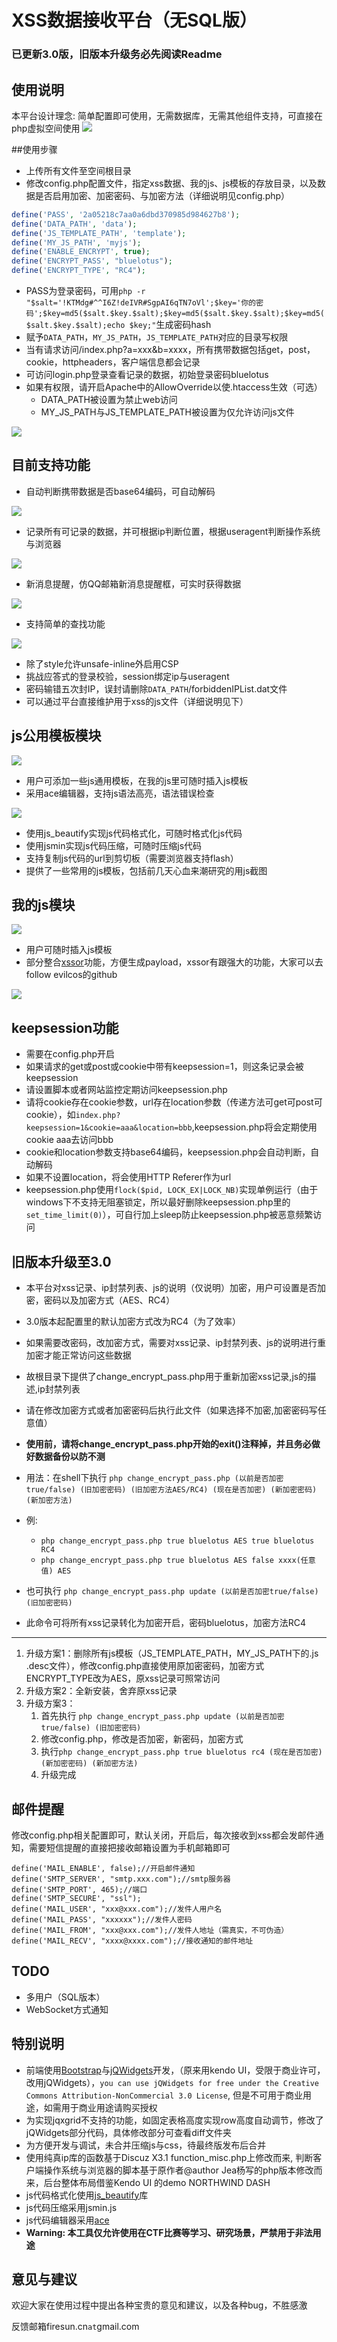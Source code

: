 # XSS数据接收平台（无SQL版）
### 已更新3.0版，旧版本升级务必先阅读Readme
## 使用说明
本平台设计理念: 简单配置即可使用，无需数据库，无需其他组件支持，可直接在php虚拟空间使用
![](./guide/mainpanel.png)

##使用步骤
* 上传所有文件至空间根目录
* 修改config.php配置文件，指定xss数据、我的js、js模板的存放目录，以及数据是否启用加密、加密密码、与加密方法（详细说明见config.php）
```php
define('PASS', '2a05218c7aa0a6dbd370985d984627b8');
define('DATA_PATH', 'data');
define('JS_TEMPLATE_PATH', 'template');
define('MY_JS_PATH', 'myjs');
define('ENABLE_ENCRYPT', true);
define('ENCRYPT_PASS', "bluelotus");
define('ENCRYPT_TYPE', "RC4");
```
* PASS为登录密码，可用`php -r "$salt='!KTMdg#^^I6Z!deIVR#SgpAI6qTN7oVl';$key='你的密码';$key=md5($salt.$key.$salt);$key=md5($salt.$key.$salt);$key=md5($salt.$key.$salt);echo $key;"`生成密码hash
* 赋予`DATA_PATH`，`MY_JS_PATH`，`JS_TEMPLATE_PATH`对应的目录写权限
* 当有请求访问/index.php?a=xxx&b=xxxx，所有携带数据包括get，post，cookie，httpheaders，客户端信息都会记录
* 可访问login.php登录查看记录的数据，初始登录密码bluelotus
* 如果有权限，请开启Apache中的AllowOverride以使.htaccess生效（可选）
	* DATA_PATH被设置为禁止web访问
	* MY_JS_PATH与JS_TEMPLATE_PATH被设置为仅允许访问js文件
	
![](./guide/login.png)

## 目前支持功能
* 自动判断携带数据是否base64编码，可自动解码

![](./guide/base64.png)

* 记录所有可记录的数据，并可根据ip判断位置，根据useragent判断操作系统与浏览器

![](./guide/info.png)

* 新消息提醒，仿QQ邮箱新消息提醒框，可实时获得数据

![](./guide/newmessage.png)

* 支持简单的查找功能

![](./guide/search.png)

* 除了style允许unsafe-inline外启用CSP
* 挑战应答式的登录校验，session绑定ip与useragent
* 密码输错五次封IP，误封请删除`DATA_PATH`/forbiddenIPList.dat文件
* 可以通过平台直接维护用于xss的js文件（详细说明见下）

## js公用模板模块

![](./guide/jstemplate.png)

* 用户可添加一些js通用模板，在我的js里可随时插入js模板
* 采用ace编辑器，支持js语法高亮，语法错误检查

![](./guide/editor.png)

* 使用js_beautify实现js代码格式化，可随时格式化js代码
* 使用jsmin实现js代码压缩，可随时压缩js代码
* 支持复制js代码的url到剪切板（需要浏览器支持flash）
* 提供了一些常用的js模板，包括前几天心血来潮研究的用js截图

## 我的js模块

![](./guide/myjs.png)

* 用户可随时插入js模板
* 部分整合[xssor](https://github.com/evilcos/xssor)功能，方便生成payload，xssor有跟强大的功能，大家可以去follow evilcos的github

![](./guide/xssor.png)

## keepsession功能
* 需要在config.php开启
* 如果请求的get或post或cookie中带有keepsession=1，则这条记录会被keepsession
* 请设置脚本或者网站监控定期访问keepsession.php
* 请将cookie存在cookie参数，url存在location参数（传递方法可get可post可cookie），如`index.php?keepsession=1&cookie=aaa&location=bbb`,keepsession.php将会定期使用cookie aaa去访问bbb
* cookie和location参数支持base64编码，keepsession.php会自动判断，自动解码
* 如果不设置location，将会使用HTTP Referer作为url
* keepsession.php使用`flock($pid, LOCK_EX|LOCK_NB)`实现单例运行（由于windows下不支持无阻塞锁定，所以最好删除keepsession.php里的`set_time_limit(0)`），可自行加上sleep防止keepsession.php被恶意频繁访问

## 旧版本升级至3.0
* 本平台对xss记录、ip封禁列表、js的说明（仅说明）加密，用户可设置是否加密，密码以及加密方式（AES、RC4）
* 3.0版本起配置里的默认加密方式改为RC4（为了效率）
* 如果需要改密码，改加密方式，需要对xss记录、ip封禁列表、js的说明进行重加密才能正常访问这些数据

* 故根目录下提供了change_encrypt_pass.php用于重新加密xss记录,js的描述,ip封禁列表
* 请在修改加密方式或者加密密码后执行此文件（如果选择不加密,加密密码写任意值）
* **使用前，请将change_encrypt_pass.php开始的exit()注释掉，并且务必做好数据备份以防不测**
* 用法：在shell下执行
`php change_encrypt_pass.php (以前是否加密true/false) (旧加密密码) (旧加密方法AES/RC4) (现在是否加密) (新加密密码) (新加密方法)`

* 例:

	* `php change_encrypt_pass.php true bluelotus AES true bluelotus RC4`
	* `php change_encrypt_pass.php true bluelotus AES false xxxx(任意值) AES`
 
 
* 也可执行
`php change_encrypt_pass.php update (以前是否加密true/false) (旧加密密码)`

* 此命令可将所有xss记录转化为加密开启，密码bluelotus，加密方法RC4

***

1. 升级方案1：删除所有js模板（JS_TEMPLATE_PATH，MY_JS_PATH下的.js .desc文件），修改config.php直接使用原加密密码，加密方式ENCRYPT_TYPE改为AES，原xss记录可照常访问
2. 升级方案2：全新安装，舍弃原xss记录
3. 升级方案3：
	1. 首先执行
`php change_encrypt_pass.php update (以前是否加密true/false) (旧加密密码)`
 	2. 修改config.php，修改是否加密，新密码，加密方式
 	3. 执行`php change_encrypt_pass.php true bluelotus rc4 (现在是否加密) (新加密密码) (新加密方法)`
	4. 升级完成

## 邮件提醒

修改config.php相关配置即可，默认关闭，开启后，每次接收到xss都会发邮件通知，需要短信提醒的直接把接收邮箱设置为手机邮箱即可

```
define('MAIL_ENABLE', false);//开启邮件通知
define('SMTP_SERVER', "smtp.xxx.com");//smtp服务器
define('SMTP_PORT', 465);//端口
define('SMTP_SECURE', "ssl");
define('MAIL_USER', "xxx@xxx.com");//发件人用户名
define('MAIL_PASS', "xxxxxx");//发件人密码
define('MAIL_FROM', "xxx@xxx.com");//发件人地址（需真实，不可伪造）
define('MAIL_RECV', "xxxx@xxxx.com");//接收通知的邮件地址
```

## TODO
* 多用户（SQL版本）
* WebSocket方式通知

## 特别说明
* 前端使用[Bootstrap](http://getbootstrap.com/)与[jQWidgets](http://www.jqwidgets.com/)开发，（原来用kendo UI，受限于商业许可，改用jQWidgets），`you can use jQWidgets for free under the Creative Commons Attribution-NonCommercial 3.0 License`, 但是不可用于商业用途，如需用于商业用途请购买授权
* 为实现jqxgrid不支持的功能，如固定表格高度实现row高度自动调节，修改了jQWidgets部分代码，具体修改部分可查看diff文件夹
* 为方便开发与调试，未合并压缩js与css，待最终版发布后合并
* 使用纯真ip库的函数基于Discuz X3.1 function_misc.php上修改而来, 判断客户端操作系统与浏览器的脚本基于原作者@author  Jea杨写的php版本修改而来，后台整体布局借鉴Kendo UI 的demo NORTHWIND DASH
* js代码格式化使用[js_beautify](https://github.com/beautify-web/js-beautify)库
* js代码压缩采用jsmin.js
* js代码编辑器采用[ace](https://ace.c9.io)
* **Warning: 本工具仅允许使用在CTF比赛等学习、研究场景，严禁用于非法用途**

## 意见与建议

欢迎大家在使用过程中提出各种宝贵的意见和建议，以及各种bug，不胜感激

反馈邮箱firesun.cn`at`gmail.com
